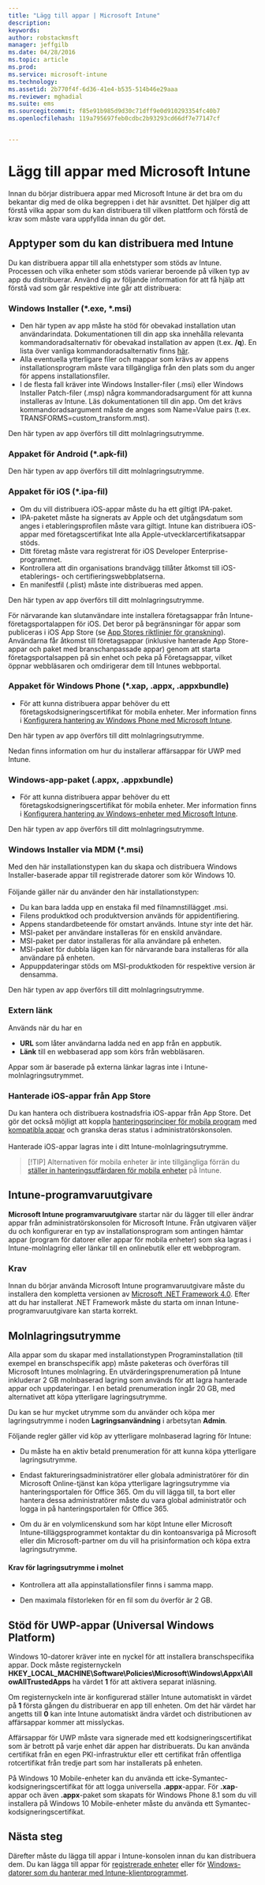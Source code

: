 ```yaml
---
title: "Lägg till appar | Microsoft Intune"
description: 
keywords: 
author: robstackmsft
manager: jeffgilb
ms.date: 04/28/2016
ms.topic: article
ms.prod: 
ms.service: microsoft-intune
ms.technology: 
ms.assetid: 2b770f4f-6d36-41e4-b535-514b46e29aaa
ms.reviewer: mghadial
ms.suite: ems
ms.sourcegitcommit: f85e91b985d9d30c71dff9e0d910293354fc40b7
ms.openlocfilehash: 119a795697feb0cdbc2b93293cd66df7e77147cf


---
```


# Lägg till appar med Microsoft Intune
Innan du börjar distribuera appar med Microsoft Intune är det bra om du bekantar dig med de olika begreppen i det här avsnittet. Det hjälper dig att förstå vilka appar som du kan distribuera till vilken plattform och förstå de krav som måste vara uppfyllda innan du gör det.

## Apptyper som du kan distribuera med Intune
Du kan distribuera appar till alla enhetstyper som stöds av Intune. Processen och vilka enheter som stöds varierar beroende på vilken typ av app du distribuerar. Använd dig av följande information för att få hjälp att förstå vad som går respektive inte går att distribuera:


### **Windows Installer (&#42;.exe, &#42;.msi)**
- Den här typen av app måste ha stöd för obevakad installation utan användarindata. Dokumentationen till din app ska innehålla relevanta kommandoradsalternativ för obevakad installation av appen (t.ex. **/q**). En lista över vanliga kommandoradsalternativ finns [här](https://support.microsoft.com/en-us/kb/227091).
- Alla eventuella ytterligare filer och mappar som krävs av appens installationsprogram måste vara tillgängliga från den plats som du anger för appens installationsfiler.
- I de flesta fall kräver inte Windows Installer-filer (.msi) eller Windows Installer Patch-filer (.msp) några kommandoradsargument för att kunna installeras av Intune. Läs dokumentationen till din app. Om det krävs kommandoradsargument måste de anges som Name=Value pairs (t.ex. TRANSFORMS=custom_transform.mst).

Den här typen av app överförs till ditt molnlagringsutrymme.
### **Appaket för Android (&#42;.apk-fil)**
Den här typen av app överförs till ditt molnlagringsutrymme.
### **Appaket för iOS (&#42;.ipa-fil)**
- Om du vill distribuera iOS-appar måste du ha ett giltigt IPA-paket.
- IPA-paketet måste ha signerats av Apple och det utgångsdatum som anges i etableringsprofilen måste vara giltigt. Intune kan distribuera iOS-appar med företagscertifikat Inte alla Apple-utvecklarcertifikatsappar stöds.
- Ditt företag måste vara registrerat för iOS Developer Enterprise-programmet.
- Kontrollera att din organisations brandvägg tillåter åtkomst till iOS-etablerings- och certifieringswebbplatserna.
- En manifestfil (.plist) måste inte distribueras med appen.

Den här typen av app överförs till ditt molnlagringsutrymme.

För närvarande kan slutanvändare inte installera företagsappar från Intune-företagsportalappen för iOS. Det beror på begränsningar för appar som publiceras i iOS App Store (se [App Stores riktlinjer för granskning](https://developer.apple.com/app-store/review/guidelines/)). Användarna får åtkomst till företagsappar (inklusive hanterade App Store-appar och paket med branschanpassade appar) genom att starta företagsportalsappen på sin enhet och peka på Företagsappar, vilket öppnar webbläsaren och omdirigerar dem till Intunes webbportal.

### **Appaket för Windows Phone (&#42;.xap, .appx, .appxbundle)**
- För att kunna distribuera appar behöver du ett företagskodsigneringscertifikat för mobila enheter. Mer information finns i [Konfigurera hantering av Windows Phone med Microsoft Intune](set-up-windows-phone-management-with-microsoft-intune.md).

Den här typen av app överförs till ditt molnlagringsutrymme.

Nedan finns information om hur du installerar affärsappar för UWP med Intune.

### **Windows-app-paket (.appx, .appxbundle)**
- För att kunna distribuera appar behöver du ett företagskodsigneringscertifikat för mobila enheter. Mer information finns i [Konfigurera hantering av Windows-enheter med Microsoft Intune](set-up-windows-device-management-with-microsoft-intune.md).

Den här typen av app överförs till ditt molnlagringsutrymme.
### **Windows Installer via MDM (&#42;.msi)**
Med den här installationstypen kan du skapa och distribuera Windows Installer-baserade appar till registrerade datorer som kör Windows 10.<br /><br />Följande gäller när du använder den här installationstypen:
- Du kan bara ladda upp en enstaka fil med filnamnstillägget .msi.
- Filens produktkod och produktversion används för appidentifiering.
- Appens standardbeteende för omstart används. Intune styr inte det här.
- MSI-paket per användare installeras för en enskild användare.
- MSI-paket per dator installeras för alla användare på enheten.
- MSI-paket för dubbla lägen kan för närvarande bara installeras för alla användare på enheten.
- Appuppdateringar stöds om MSI-produktkoden för respektive version är densamma.

Den här typen av app överförs till ditt molnlagringsutrymme.
### **Extern länk**
Används när du har en
- **URL** som låter användarna ladda ned en app från en appbutik.
- **Länk** till en webbaserad app som körs från webbläsaren.

Appar som är baserade på externa länkar lagras inte i Intune-molnlagringsutrymmet.
### **Hanterade iOS-appar från App Store**
Du kan hantera och distribuera kostnadsfria iOS-appar från App Store. Det gör det också möjligt att koppla [hanteringsprinciper för mobila program](configure-and-deploy-mobile-application-management-policies-in-the-microsoft-intune-console.md) med [kompatibla appar](https://www.microsoft.com/en-us/server-cloud/products/microsoft-intune/partners.aspx) och granska deras status i administratörskonsolen.<br /><br />Hanterade iOS-appar lagras inte i ditt Intune-molnlagringsutrymme.
> [!TIP] Alternativen för mobila enheter är inte tillgängliga förrän du [ställer in hanteringsutfärdaren för mobila enheter](get-ready-to-enroll-devices-in-microsoft-intune.md) på Intune.

## Intune-programvaruutgivare
**Microsoft Intune programvaruutgivare** startar när du lägger till eller ändrar appar från administratörskonsolen för Microsoft Intune. Från utgivaren väljer du och konfigurerar en typ av installationsprogram som antingen hämtar appar (program för datorer eller appar för mobila enheter) som ska lagras i Intune-molnlagring eller länkar till en onlinebutik eller ett webbprogram.

### Krav
Innan du börjar använda Microsoft Intune programvaruutgivare måste du installera den kompletta versionen av [Microsoft .NET Framework 4.0](https://www.microsoft.com/download/details.aspx?id=17851). Efter att du har installerat .NET Framework måste du starta om innan Intune-programvaruutgivare kan starta korrekt.

## Molnlagringsutrymme
Alla appar som du skapar med installationstypen Programinstallation (till exempel en branschspecifik app) måste paketeras och överföras till Microsoft Intunes molnlagring. En utvärderingsprenumeration på Intune inkluderar 2 GB molnbaserad lagring som används för att lagra hanterade appar och uppdateringar. I en betald prenumeration ingår 20 GB, med alternativet att köpa ytterligare lagringsutrymme.

Du kan se hur mycket utrymme som du använder och köpa mer lagringsutrymme i noden **Lagringsanvändning** i arbetsytan **Admin**.

Följande regler gäller vid köp av ytterligare molnbaserad lagring för Intune:

-   Du måste ha en aktiv betald prenumeration för att kunna köpa ytterligare lagringsutrymme.

-   Endast faktureringsadministratörer eller globala administratörer för din Microsoft Online-tjänst kan köpa ytterligare lagringsutrymme via hanteringsportalen för Office 365. Om du vill lägga till, ta bort eller hantera dessa administratörer måste du vara global administratör och logga in på hanteringsportalen för Office 365.

-   Om du är en volymlicenskund som har köpt Intune eller Microsoft Intune-tilläggsprogrammet kontaktar du din kontoansvariga på Microsoft eller din Microsoft-partner om du vill ha prisinformation och köpa extra lagringsutrymme.

#### Krav för lagringsutrymme i molnet

-   Kontrollera att alla appinstallationsfiler finns i samma mapp.

-   Den maximala filstorleken för en fil som du överför är 2 GB.


## Stöd för UWP-appar (Universal Windows Platform)
Windows 10-datorer kräver inte en nyckel för att installera branschspecifika appar. Dock måste registernyckeln **HKEY_LOCAL_MACHINE\Software\Policies\Microsoft\Windows\Appx\AllowAllTrustedApps** ha värdet **1** för att aktivera separat inläsning.

Om registernyckeln inte är konfigurerad ställer Intune automatiskt in värdet på **1** första gången du distribuerar en app till enheten. Om det här värdet har angetts till **0** kan inte Intune automatiskt ändra värdet och distributionen av affärsappar kommer att misslyckas.

Affärsappar för UWP måste vara signerade med ett kodsigneringscertifikat som är betrott på varje enhet där appen har distribuerats. Du kan använda certifikat från en egen PKI-infrastruktur eller ett certifikat från offentliga rotcertifikat från tredje part som har installerats på enheten.

På Windows 10 Mobile-enheter kan du använda ett icke-Symantec-kodsigneringscertifikat för att logga universella **.appx**-appar. För **.xap**-appar och även **.appx**-paket som skapats för Windows Phone 8.1 som du vill installera på Windows 10 Mobile-enheter måste du använda ett Symantec-kodsigneringscertifikat.

## Nästa steg 

Därefter måste du lägga till appar i Intune-konsolen innan du kan distribuera dem. Du kan lägga till appar för [registrerade enheter](add-apps-for-mobile-devices-in-microsoft-intune.md) eller för [Windows-datorer som du hanterar med Intune-klientprogrammet](add-apps-for-windows-pcs-in-microsoft-intune.md).



<!--HONumber=Jun16_HO3-->


